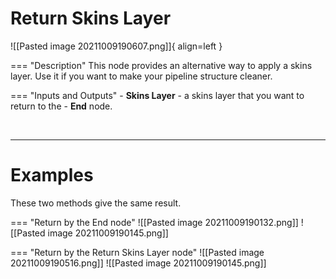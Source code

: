 # **Return Skins Layer**

![[Pasted image 20211009190607.png]]{ align=left }    

=== "Description"
	This node provides an alternative way to apply a skins layer. Use it if you want to make your pipeline structure  cleaner.  
	
=== "Inputs and Outputs"
	- **Skins Layer** - a skins layer that you want to return to the
	- **End** node.

<br />

--------

# Examples
These two methods give the same result.  

=== "Return by the End node"
	![[Pasted image 20211009190132.png]]
	![[Pasted image 20211009190145.png]]
	
=== "Return by the Return Skins Layer node"
	![[Pasted image 20211009190516.png]]
	![[Pasted image 20211009190145.png]]